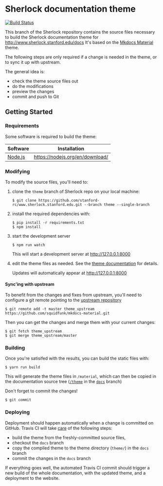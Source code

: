 # Sherlock documentation theme
[![Build Status](https://travis-ci.com/stanford-rc/www.sherlock.stanford.edu.svg?token=uginarQXUTdAZXLFvqnS&branch=theme)](https://travis-ci.com/stanford-rc/www.sherlock.stanford.edu)

This branch of the Sherlock repository contains the source files necessary to build the Sherlock documentation theme for http://www.sherlock.stanford.edu/docs
It's based on the [Mkdocs Material](http://squidfunk.github.io/mkdocs-material/) theme.

The following steps are only required if a change is needed in the theme, or to sync it up with upstream.

The general idea is:
  * check the theme source files out
  * do the modifications
  * preview the changes
  * commit and push to Git

## Getting Started

### Requirements
Some software is required to build the theme:

| Software | Installation |
| --- | --- |
| [Node.js](https://nodejs.org/en/) | https://nodejs.org/en/download/ |

### Modifying

To modify the source files, you'll need to:

1. clone the `theme` branch of Sherlock repo on your local machine:
   ```
   $ git clone https://github.com/stanford-rc/www.sherlock.stanford.edu.git --branch theme --single-branch
   ```
2. install the required dependencies with:
   ```
   $ pip install -r requirements.txt
   $ npm install
   ```

3. start the development server
   ```
   $ npm run watch
   ```
   This will start a development server at http://127.0.0.1:8000

4. edit the theme files as needed. See the [theme documentation]( http://squidfunk.github.io/mkdocs-material/customization/#theme-development) for details.

    Updates will automatically appear at http://127.0.0.1:8000

#### Sync'ing with upstream

To benefit from the changes and fixes from upstream, you'll need to configure a git remote pointing to the [upstream repository](https://github.com/squidfunk/mkdocs-material)
```
$ git remote add -t master theme_upstream https://github.com/squidfunk/mkdocs-material.git
```

Then you can get the changes and merge them with your current changes:
```
$ git fetch theme_upstream
$ git merge theme_upstream/master
```

### Building

Once you're satisifed with the results, you can build the static files with:
```
$ yarn run build
```
This will generate the theme files in `/material`, which can then be copied in the documentation source tree ([`/theme`](https://github.com/stanford-rc/www.sherlock.stanford.edu/tree/docs/theme) in the [`docs`](https://github.com/stanford-rc/www.sherlock.stanford.edu/tree/docs) branch)

Don't forget to commit the changes!
```
$ git commit
```

### Deploying

Deployment should happen automatically when a change is committed on GitHub. Travis CI will take [care](https://github.com/stanford-rc/www.sherlock.stanford.edu/blob/theme/.travis.yml) of the following steps:
  * build the theme from the freshly-committed source files,
  * checkout the `docs` branch
  * copy the compiled theme to the theme directory (`theme/`) in the `docs` branch
  * commit the changes in the `docs` branch

If everything goes well, the automated Travis CI commit should trigger a new build of the whole documentation, with the updated theme, and a deployment to the website.

